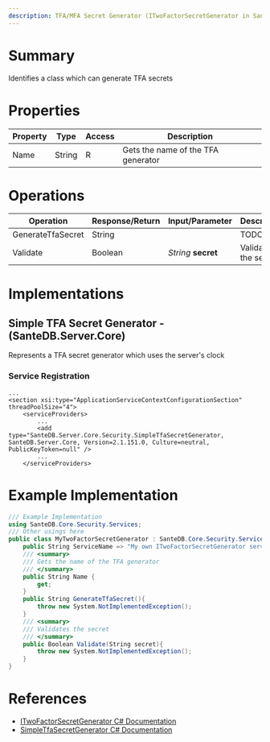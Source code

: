 ```yaml
---
description: TFA/MFA Secret Generator (ITwoFactorSecretGenerator in SanteDB.Core.Api)
---
```


# Summary
Identifies a class which can generate TFA secrets

# Properties

|Property|Type|Access|Description|
|-|-|-|-|
|Name|String|R|Gets the name of the TFA generator|

# Operations

|Operation|Response/Return|Input/Parameter|Description|
|-|-|-|-|
|GenerateTfaSecret|String||TODO|
|Validate|Boolean|*String* **secret**|Validates the secret|

# Implementations


## Simple TFA Secret Generator - (SanteDB.Server.Core)
Represents a TFA secret generator which uses the server's clock

### Service Registration
```markup
...
<section xsi:type="ApplicationServiceContextConfigurationSection" threadPoolSize="4">
	<serviceProviders>
		...
		<add type="SanteDB.Server.Core.Security.SimpleTfaSecretGenerator, SanteDB.Server.Core, Version=2.1.151.0, Culture=neutral, PublicKeyToken=null" />
		...
	</serviceProviders>
```
# Example Implementation
```csharp
/// Example Implementation
using SanteDB.Core.Security.Services;
/// Other usings here
public class MyTwoFactorSecretGenerator : SanteDB.Core.Security.Services.ITwoFactorSecretGenerator { 
	public String ServiceName => "My own ITwoFactorSecretGenerator service";
	/// <summary>
	/// Gets the name of the TFA generator
	/// </summary>
	public String Name {
		get;
	}
	public String GenerateTfaSecret(){
		throw new System.NotImplementedException();
	}
	/// <summary>
	/// Validates the secret
	/// </summary>
	public Boolean Validate(String secret){
		throw new System.NotImplementedException();
	}
}
```

# References

* [ITwoFactorSecretGenerator C# Documentation](http://santesuite.org/assets/doc/net/html/T_SanteDB_Core_Security_Services_ITwoFactorSecretGenerator.htm)
* [SimpleTfaSecretGenerator C# Documentation](http://santesuite.org/assets/doc/net/html/T_SanteDB_Server_Core_Security_SimpleTfaSecretGenerator.htm)
